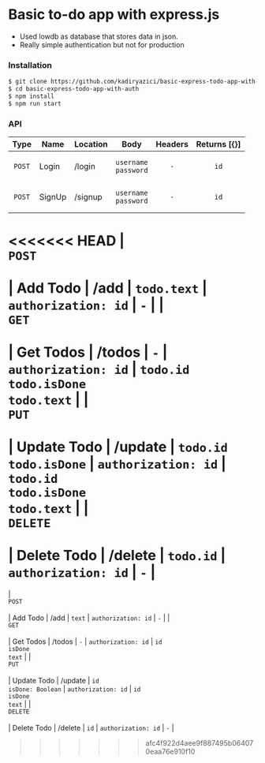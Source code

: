 # Basic to-do app with express.js

  - Used lowdb as database that stores data in json.
  - Really simple authentication but not for production



### Installation

```sh
$ git clone https://github.com/kadiryazici/basic-express-todo-app-with-auth.git
$ cd basic-express-todo-app-with-auth
$ npm install
$ npm run start
```

### API

| Type | Name | Location | Body | Headers | Returns [{}] |
| :------: | ------ | ----- | :-----: | :-----: | :----: |
| <br>`POST`<br><br> | Login | /login | `username`<br> `password`  | `-` | `id` |
| <br>`POST`<br><br> | SignUp | /signup | `username`<br> `password` | `-` | `id` | 
<<<<<<< HEAD
| <br>`POST`<br><br> | Add Todo | /add | `todo.text` | `authorization: id` | `-` | 
| <br>`GET`<br><br> | Get Todos | /todos | `-` | `authorization: id` |  `todo.id`<br> `todo.isDone`<br> `todo.text` | 
| <br>`PUT`<br><br> | Update Todo | /update | `todo.id`<br> `todo.isDone` | `authorization: id` | `todo.id`<br> `todo.isDone`<br> `todo.text` | 
| <br>`DELETE`<br><br> | Delete Todo | /delete | `todo.id` | `authorization: id` | `-` |
=======
| <br>`POST`<br><br> | Add Todo | /add | `text` | `authorization: id` | `-` | 
| <br>`GET`<br><br> | Get Todos | /todos | `-` | `authorization: id` |  `id`<br> `isDone`<br> `text` | 
| <br>`PUT`<br><br> | Update Todo | /update | `id`<br> `isDone: Boolean` | `authorization: id` | `id`<br> `isDone`<br> `text` | 
| <br>`DELETE`<br><br> | Delete Todo | /delete | `id` | `authorization: id` | `-` | 
>>>>>>> afc4f922d4aee9f887495b064070eaa76e910f10
